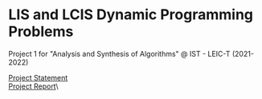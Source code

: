 # LIS and LCIS Dynamic Programming Problems
Project 1 for "Analysis and Synthesis of Algorithms" @ IST - LEIC-T (2021-2022)

[Project Statement](docs/enunciado.pdf)\
[Project Report](docs/relatorio.pdf)\
